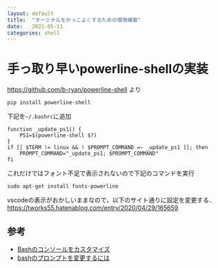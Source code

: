 ```yaml
---
layout: default
title:  "ターミナルをかっこよくするための環境構築"
date:   2021-05-11
categories: shell
---
```


# 手っ取り早いpowerline-shellの実装
https://github.com/b-ryan/powerline-shell より

```
pip install powerline-shell
```

下記を`~/.bashrc`に追加

```
function _update_ps1() {
    PS1=$(powerline-shell $?)
}
if [[ $TERM != linux && ! $PROMPT_COMMAND =~ _update_ps1 ]]; then
    PROMPT_COMMAND="_update_ps1; $PROMPT_COMMAND"
fi
```

これだけではフォント不足で表示されないので下記のコマンドを実行

```
sudo apt-get install fonts-powerline
```


vscodeの表示がおかしいままなので，以下のサイト通りに設定を変更する．
https://tworks55.hatenablog.com/entry/2020/04/29/165659

## 参考
- [Bashのコンソールをカスタマイズ](https://zenn.dev/kotokaze/articles/bash-console)
- [bashのプロンプトを変更するには](https://www.atmarkit.co.jp/flinux/rensai/linuxtips/002cngprmpt.html)
